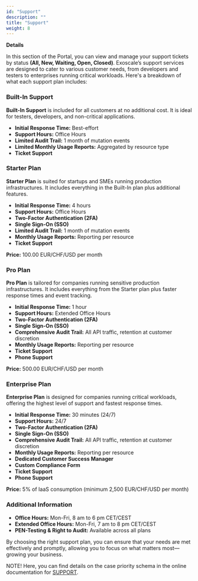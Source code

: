 ```yaml
---
id: "Support"
description: ""
title: "Support"
weight: 8
---
```


**Details**

In this section of the Portal, you can view and manage your support tickets by status **(All, New, Waiting, Open, Closed)**. Exoscale’s support services are designed to cater to various customer needs, from developers and testers to enterprises running critical workloads. Here's a breakdown of what each support plan includes:

### **Built-In Support**

**Built-In Support** is included for all customers at no additional cost. It is ideal for testers, developers, and non-critical applications.

 - **Initial Response Time:** Best-effort
 - **Support Hours:** Office Hours
 - **Limited Audit Trail:** 1 month of mutation events
 - **Limited Monthly Usage Reports:** Aggregated by resource type
 - **Ticket Support**

### **Starter Plan**

**Starter Plan** is suited for startups and SMEs running production infrastructures. It includes everything in the Built-In plan plus additional features.

 - **Initial Response Time:** 4 hours
 - **Support Hours:** Office Hours
 - **Two-Factor Authentication (2FA)**
 - **Single Sign-On (SSO)**
 - **Limited Audit Trail:** 1 month of mutation events
 - **Monthly Usage Reports:** Reporting per resource
 - **Ticket Support**

**Price:** 100.00 EUR/CHF/USD per month

### **Pro Plan**

**Pro Plan** is tailored for companies running sensitive production infrastructures. It includes everything from the Starter plan plus faster response times and event tracking.

 - **Initial Response Time:** 1 hour
 - **Support Hours:** Extended Office Hours
 - **Two-Factor Authentication (2FA)**
 - **Single Sign-On (SSO)**
 - **Comprehensive Audit Trail:** All API traffic, retention at customer discretion
 - **Monthly Usage Reports:** Reporting per resource
 - **Ticket Support**
 - **Phone Support**

**Price:** 500.00 EUR/CHF/USD per month

### **Enterprise Plan**

**Enterprise Plan** is designed for companies running critical workloads, offering the highest level of support and fastest response times.

 - **Initial Response Time:** 30 minutes (24/7)
 - **Support Hours:** 24/7
 - **Two-Factor Authentication (2FA)**
 - **Single Sign-On (SSO)**
 - **Comprehensive Audit Trail:** All API traffic, retention at customer discretion
 - **Monthly Usage Reports:** Reporting per resource
 - **Dedicated Customer Success Manager**
 - **Custom Compliance Form**
 - **Ticket Support**
 - **Phone Support**

**Price:** 5% of IaaS consumption (minimum 2,500 EUR/CHF/USD per month)

### **Additional Information**

 - **Office Hours:** Mon-Fri, 8 am to 6 pm CET/CEST
 - **Extended Office Hours:** Mon-Fri, 7 am to 8 pm CET/CEST
 - **PEN-Testing & Right to Audit:** Available across all plans

By choosing the right support plan, you can ensure that your needs are met effectively and promptly, allowing you to focus on what matters most—growing your business.

NOTE! Here, you can find details on the case priority schema in the online documentation for [SUPPORT](https://community.exoscale.com/platform/support-prio/).
